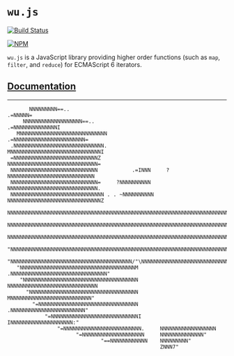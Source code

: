 # `wu.js`

[![Build Status](https://travis-ci.org/fitzgen/wu.js.png?branch=master)](https://travis-ci.org/fitzgen/wu.js)

[![NPM](https://nodei.co/npm/source-map.png)](https://www.npmjs.com/package/wu)

`wu.js` is a JavaScript library providing higher order functions (such as `map`,
`filter`, and `reduce`) for ECMAScript 6 iterators.

## [Documentation](http://fitzgen.github.com/wu.js/)

--------------------------------------------------------------------------------------------

           NNNNNNNNN==..                                               .=NNNNN=
         NNNNNNNNNNNNNNNNNNN==..                               .=NNNNNNNNNNNNNNI
       MNNNNNNNNNNNNNNNNNNNNNNNNNNNN                   .=NNNNNNNNNNNNNNNNNNNNNNN=
     .NNNNNNNNNNNNNNNNNNNNNNNNNNNNN.               MNNNNNNNNNNNNNNNNNNNNNNNNNNNNNI
     =NNNNNNNNNNNNNNNNNNNNNNNNNNNZ                   NNNNNNNNNNNNNNNNNNNNNNNNNNNNN=
     NNNNNNNNNNNNNNNNNNNNNNNNNNNN           .=INNN     ?NNNNNNNNNNNNNNNNNNNNNNNNNNNN
     NNNNNNNNNNNNNNNNNNNNNNNNNNNN=     ?NNNNNNNNNN     NNNNNNNNNNNNNNNNNNNNNNNNNNNNN.
     NNNNNNNNNNNNNNNNNNNNNNNNNNNNNN . . ~NNNNNNNNNN   NNNNNNNNNNNNNNNNNNNNNNNNNNNNNNZ
     NNNNNNNNNNNNNNNNNNNNNNNNNNNNNNNNNNNNNNNNNNNNNNNNNNNNNNNNNNNNNNNNNNNNNNNNNNNNNNNN
     NNNNNNNNNNNNNNNNNNNNNNNNNNNNNNNNNNNNNNNNNNNNNNNNNNNNNNNNNNNNNNNNNNNNNNNNNNNNNNNI
     NNNNNNNNNNNNNNNNNNNNNNNNNNNNNNNNNNNNNNNNNNNNNNNNNNNNNNNNNNNNNNNNNNNNNNNNNNNNNNN.
     "NNNNNNNNNNNNNNNNNNNNNNNNNNNNNNNNNNNNNNNNNNNNNNNNNNNNNNNNNNNNNNNNNNNNNNNNNNNNNI
      "NNNNNNNNNNNNNNNNNNNNNNNNNNNNNNNNNNNNNNN/"\NNNNNNNNNNNNNNNNNNNNNNNNNNNNNNNNNN
       "NNNNNNNNNNNNNNNNNNNNNNNNNNNNNNNNNNNNNM   .NNNNNNNNNNNNNNNNNNNNNNNNNNNNNNN"
        "NNNNNNNNNNNNNNNNNNNNNNNNNNNNNNNNNNNNN     NNNNNNNNNNNNNNNNNNNNNNNNNNNNN
          "NNNNNNNNNNNNNNNNNNNNNNNNNNNNNNNNNNN     MNNNNNNNNNNNNNNNNNNNNNNNNNN"
            "=NNNNNNNNNNNNNNNNNNNNNNNNNNNNNNNN     .NNNNNNNNNNNNNNNNNNNNNNNN"
                "=NNNNNNNNNNNNNNNNNNNNNNNNNNNNI     INNNNNNNNNNNNNNNNNNNN:"
                    "=NNNNNNNNNNNNNNNNNNNNNNNNN.     NNNNNNNNNNNNNNNNNN
                          "=NNNNNNNNNNNNNNNNNNNN     NNNNNNNNNNNNNN"
                                  "==NNNNNNNNNNNN    NNNNNNNNN"
                                                     ZNNN7"
